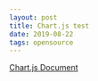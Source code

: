 ```yaml
---
layout: post
title: Chart.js test
date: 2019-08-22
tags: opensource
---
```


[Chart.js Document](https://www.chartjs.org/docs/latest/getting-started/)

<canvas id="myChart"></canvas>

<script>
require(['init'], (initTest) => {
  require(['jquery'], ($) => {
    require(['vendor/Chart.bundle.min.js'], function(Chart){
      $(document).ready(function(){
        var ctx = document.getElementById('myChart').getContext('2d');
        var chart = new Chart(ctx, {
            // The type of chart we want to create
            type: 'line',

            // The data for our dataset
            data: {
                labels: ['January', 'February', 'March', 'April', 'May', 'June', 'July'],
                datasets: [{
                    label: 'My First dataset',
                    backgroundColor: 'rgb(255, 99, 132)',
                    borderColor: 'rgb(255, 99, 132)',
                    data: [0, 10, 5, 2, 20, 30, 45]
                }]
            },

            // Configuration options go here
            options: {}
        });
      });//end of document ready
    });//end of chartjs
  });//end of jquery
});//end of init
</script>

